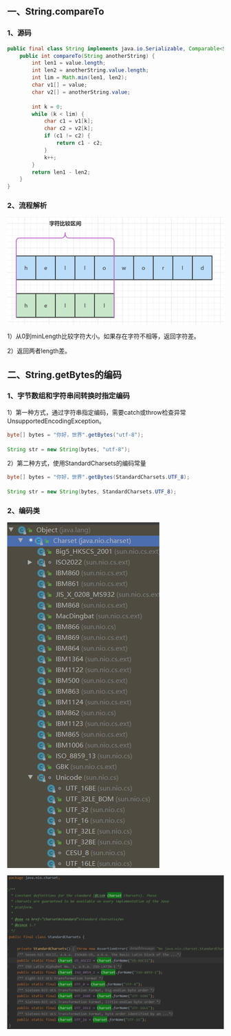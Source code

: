## 一、String.compareTo

### 1、源码

```java
public final class String implements java.io.Serializable, Comparable<String>, CharSequence {
    public int compareTo(String anotherString) {
        int len1 = value.length;
        int len2 = anotherString.value.length;
        int lim = Math.min(len1, len2);
        char v1[] = value;
        char v2[] = anotherString.value;

        int k = 0;
        while (k < lim) {
            char c1 = v1[k];
            char c2 = v2[k];
            if (c1 != c2) {
                return c1 - c2;
            }
            k++;
        }
        return len1 - len2;
    }
}
```

### 2、流程解析

![image-20220317144154346](../../src/main/resources/picture/image-20220317144154346.png)

1）从0到minLength比较字符大小。如果存在字符不相等，返回字符差。

2）返回两者length差。

## 二、String.getBytes的编码

### 1、字节数组和字符串间转换时指定编码

1）第一种方式，通过字符串指定编码，需要catch或throw检查异常UnsupportedEncodingException。

```java
byte[] bytes = "你好，世界".getBytes("utf-8");

String str = new String(bytes, "utf-8");
```

2）第二种方式，使用StandardCharsets的编码常量

```java
byte[] bytes = "你好，世界".getBytes(StandardCharsets.UTF_8);

String str = new String(bytes, StandardCharsets.UTF_8);
```

### 2、编码类

![编码类](../../src/main/resources/picture/1240-20210115022052486.png)

![StandardCharsets类](../../src/main/resources/picture/1240-20210115022052553.png)


